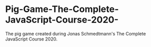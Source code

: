 # Pig-Game-The-Complete-JavaScript-Course-2020-
The pig game created during Jonas Schmedtmann's The Complete JavaScript Course 2020.
